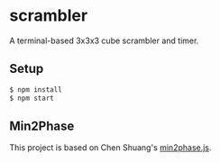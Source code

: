 # scrambler

A terminal-based 3x3x3 cube scrambler and timer.

## Setup

```bash
$ npm install
$ npm start
```
## Min2Phase

This project is based on Chen Shuang's [min2phase.js](https://github.com/cs0x7f/min2phase.js).